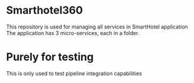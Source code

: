 # Smarthotel360
This repository is used for managing all services in SmartHotel application
The application has 3 micro-services, each in a folder.
# Purely for testing
This is only used to test pipeline integration capabilities 
